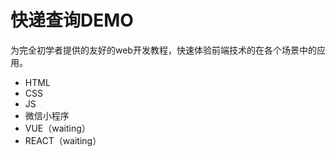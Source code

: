 # 快递查询DEMO
为完全初学者提供的友好的web开发教程，快速体验前端技术的在各个场景中的应用。

- HTML
- CSS
- JS
- 微信小程序
- VUE（waiting）
- REACT（waiting）